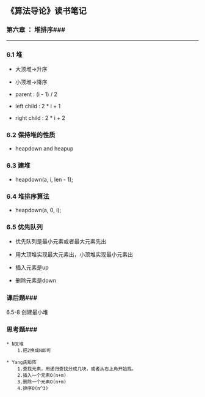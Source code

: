 ## 《算法导论》读书笔记 ##

### 第六章 ： 堆排序###

----------

### **6.1 堆**
* 大顶堆->升序

* 小顶堆->降序

* parent : (i - 1) / 2

* left child : 2 * i + 1

* right child : 2 * i + 2

### **6.2 保持堆的性质**
* heapdown and heapup

### **6.3 建堆**
* heapdown(a, i, len - 1);

### **6.4 堆排序算法**
* heapdown(a, 0, i);

### **6.5 优先队列**
* 优先队列是最小元素或者最大元素先出

* 用大顶堆实现最大元素出，小顶堆实现最小元素出

* 插入元素是up

* 删除元素是down

### 课后题###
6.5-8 创建最小堆

### 思考题###

    * N叉堆
        1.把2换成N即可

    * Yang氏矩阵
        1.查找元素，用递归查找分成几块，或者从右上角开始找。
        2.插入一个元素O(n+m)
        3.删除一个元素O(n+m)
        4.排序O(n^3)

